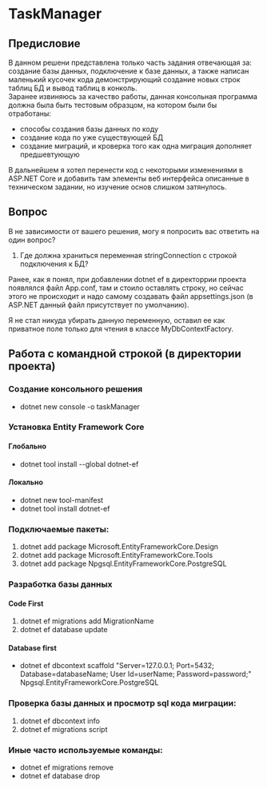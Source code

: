 # TaskManager

## Предисловие
В данном решени представлена только часть задания отвечающая за: создание базы данных, подключение к базе данных, а также написан маленький кусочек кода демонстрирующий создание новых строк таблиц БД и вывод таблиц в конколь.  
Заранее извиняюсь за качество работы, данная консольная программа должна была быть тестовым образцом, на котором были бы отработаны: 
- способы создания базы данных по коду
- создание кода по уже существующей БД
- создание миграций, и кроверка того как одна миграция дополняет предшевтующую  

В дальнейшем я хотел перенести код с некоторыми изменениями в ASP.NET Core и добавить там элементы веб интерфейса описанные в техническом задании, но изучение основ слишком затянулось.

## Вопрос
В не зависимости от вашего решения, могу я попросить вас ответить на один вопрос?
1) Где должна храниться переменная stringConnection с строкой подключения к БД?  

Ранее, как я понял, при добавлении dotnet ef в директоррии проекта появлялся файл App.conf, там и стоило оставлять строку, но сейчас этого не происходит и надо самому создавать файл appsettings.json (в ASP.NET данный файл присутствует по умолчанию).  

Я не стал никуда убирать данную переменную, оставил ее как приватное поле только для чтения в классе MyDbContextFactory.

## Работа с командной строкой (в директории проекта)

### Создание консольного решения
- dotnet new console -o taskManager 

### Установка Entity Framework Core
#### Глобально
- dotnet tool install --global dotnet-ef
#### Локально
- dotnet new tool-manifest
- dotnet tool install dotnet-ef
    
### Подключаемые пакеты:
1) dotnet add package Microsoft.EntityFrameworkCore.Design
2) dotnet add package Microsoft.EntityFrameworkCore.Tools
3) dotnet add package Npgsql.EntityFrameworkCore.PostgreSQL

### Разработка базы данных
#### Code First
1) dotnet ef migrations add MigrationName
2) dotnet ef database update
#### Database first
- dotnet ef dbcontext scaffold "Server=127.0.0.1; Port=5432; Database=databaseName; User Id=userName; Password=password;" Npgsql.EntityFrameworkCore.PostgreSQL

### Проверка базы данных и просмотр sql кода миграции:
1) dotnet ef dbcontext info
2) dotnet ef migrations script

### Иные часто используемые команды:
- dotnet ef migrations remove
- dotnet ef database drop
